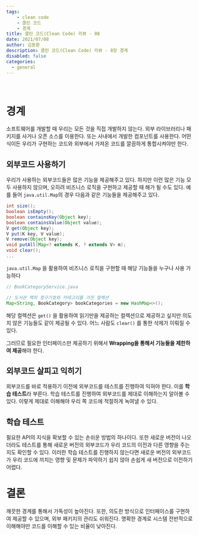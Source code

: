 ```yaml
---
tags: 
    - clean code
    - 클린 코드
    - 경계
title: 클린 코드(Clean Code) 리뷰 - 08
date: 2021/07/08
author: 김동환
description: 클린 코드(Clean Code) 리뷰 - 8장 경계
disabled: false
categories:
  - general
---
```


　
# 경계

소프트웨어를 개발할 때 우리는 모든 것을 직접 개발하지 않는다. 외부 라이브러리나 패키지를 사거나 오픈 소스를 이용한다. 또는 사내에서 개발한 컴포넌트를 사용한다. 어떤 식이든 우리가 구현하는 코드와 외부에서 가져온 코드를 깔끔하게 통합시켜야만 한다.

## 외부코드 사용하기

우리가 사용하는 외부코드들은 많은 기능을 제공해주고 있다. 하지만 이런 많은 기능 모두 사용하지 않으며, 오히려 비즈니스 로직을 구현하고 제공할 때 해가 될 수도 있다. 예를 들어 `java.util.Map`의 경우 다음과 같은 기능들을 제공해주고 있다.

```groovy
int size();
boolean isEmpty();
boolean containsKey(Object key);
boolean containsValue(Object value);
V get(Object key);
V put(K key, V value);
V remove(Object key);
void putAll(Map<? extends K, ? extends V> m);
void clear();
...
```

`java.util.Map` 을 활용하여 비즈니스 로직을 구현할 때 해당 기능들을 누구나 사용 가능하다

```groovy
// BookCategoryService.java

// 도서관 책의 청구기호와 카테고리를 가진 컬렉션 
Map<String, BookCategory> bookCategories = new HashMap<>();
```

해당 컬렉션은 `get()` 을 활용하여 읽기만을 제공하는 컬렉션으로 제공하고 싶지만 의도치 않은 기능들도 같이 제공될 수 있다. 어느 사람도 `clear()` 를 통한 삭제가 이뤄질 수 있다.

그러므로 필요한 인터페이스만 제공하기 위해서 **Wrapping을 통해서 기능들을 제한하여 제공**해야 한다.

## 외부코드 살피고 익히기

외부코드를 바로 적용하기 이전에 외부코드를 테스트를 진행하여 익혀야 한다. 이를 **학습 테스트**라 부른다. 학습 테스트를 진행하여 외부코드를 제대로 이해하는지 알아볼 수 있다. 이렇게 제대로 이해해야 우리 쪽 코드에 적절하게 녹여낼 수 있다.

## 학습 테스트

필요한 API의 지식을 확보할 수 있는 손쉬운 방법의 하나이다. 또한 새로운 버전이 나오더라도 테스트를 통해 새로운 버전의 외부코드가 우리 코드의 이전과 다른 영향을 주는지도 확인할 수 있다. 이러한 학습 테스트를 진행하지 않는다면 새로운 버전의 외부코드가 우리 코드에 끼치는 영향 및 문제가 파악하기 쉽지 않아 손쉽게 새 버전으로 이전하기 어렵다.

# 결론

깨끗한 경계를 통해서 가독성이 높아진다. 또한, 의도한 방식으로 인터페이스를 구현하여 제공할 수 있으며, 외부 패키지의 관리도 쉬워진다. 명확한 경계로 시스템 전반적으로 이해해야만 코드를 이해할 수 있는 비율이 낮아진다.